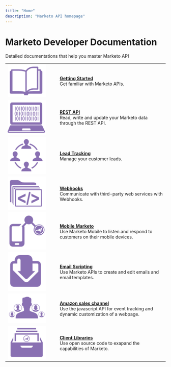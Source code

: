 ```yaml
---
title: "Home"
description: "Marketo API homepage"
---
```


# Marketo Developer Documentation

Detailed documentations that help you master Marketo API

<table>
<tr>
  <td width="150">
      <img alt="Getting Started" src="assets/getting-started.png" width="120px"/></td>
   <td><a href="getting-started.md"><strong>Getting Started</strong></a>  
    <div>Get familiar with Marketo APIs.</div>
  </td>
   </tr>
<tr>
   <td width="150">
       <img alt="REST API" src="assets/rest-api.png" width="120px"/></td>
   <td>
   <a href="https://developer.adobe.com/marketo-apis/"><strong>REST API</strong></a>
    <div>Read, write and update your Marketo data through the REST API.</div>
  </td>
   </tr>
<tr>
    <td width="150px">
       <img alt="Lead Tracking" src="assets/lead-tracking.png" width="120px"></td>
   <td><a href="javascript-api/lead-tracking.md"> <strong>Lead Tracking</strong></a> <br>
    <div>Manage your customer leads.</div>
  </td>
   </tr>
<tr>
  <td width="150px">
    <img alt="Webhooks" src="assets/webhooks.png" width="120px"/></td>
   <td><a href="webhooks/webhooks.md"><strong>Webhooks</strong></a> 
    <div>Communicate with third-party web services with Webhooks.</div>
  </td>
    </tr>
<tr>
  <td width="150px">
    <img alt="Mobile Marketo" src="assets/mobile.png" width="120px"/></td>
   <td><a href="mobile/mobile.md"><strong>Mobile Marketo</strong></a> 
    <div>Use Marketo Mobile to listen and respond to customers on their mobile devices.</div>
  </td>
    </tr>
<tr>
    <td width="150px">
       <img alt="Email Scripting" src="assets/email-scripting.png" width="120px"/></td>
   <td><a href="rest-api/emails.md"> <strong>Email Scripting</strong></a></br>
    <div>Use Marketo APIs to create and edit emails and email templates.</div>
  </td>
   </tr>
<tr>
    <td width="150px">
       <img alt="Web Personalization" src="assets/personalization.png" width="120px"></td>
   <td><a href="javascript-api/web-personalization.md"> <strong>Amazon sales channel</strong></a>
    <div>Use the javascript API for event tracking and dynamic customization of a webpage.</div>
  </td>
   </tr>
<tr>
    <td>
       <img alt="Client Libraries" src="assets/more-docs.png" width="120px"></td>
   <td><a href="https://github.com/Marketo/Community-Supported-Client-Libraries"> <strong>Client Libraries</strong></a>
    <div>Use open source code to exapand the capabilities of Marketo.</div>
  </td>
   </tr>
</table>